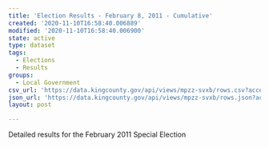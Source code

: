 ```yaml
---
title: 'Election Results - February 8, 2011 - Cumulative'
created: '2020-11-10T16:58:40.006889'
modified: '2020-11-10T16:58:40.006900'
state: active
type: dataset
tags:
  - Elections
  - Results
groups:
  - Local Government
csv_url: 'https://data.kingcounty.gov/api/views/mpzz-svxb/rows.csv?accessType=DOWNLOAD'
json_url: 'https://data.kingcounty.gov/api/views/mpzz-svxb/rows.json?accessType=DOWNLOAD'
layout: post

---
```

Detailed results for the February 2011 Special Election
